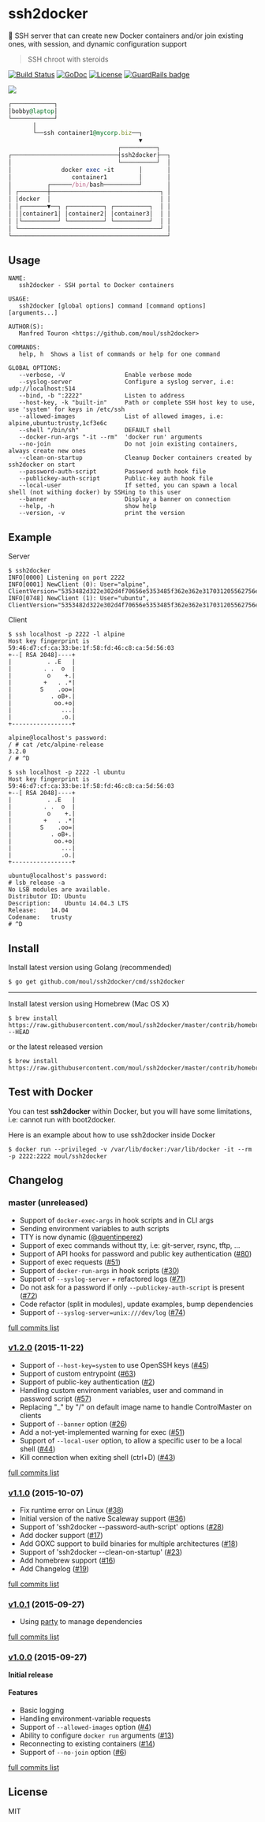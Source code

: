 # ssh2docker
:wrench: SSH server that can create new Docker containers and/or join existing ones, with session, and dynamic configuration support 

> SSH chroot with steroids

[![Build Status](https://travis-ci.org/moul/ssh2docker.svg?branch=master)](https://travis-ci.org/moul/ssh2docker)
[![GoDoc](https://godoc.org/github.com/moul/ssh2docker?status.svg)](https://godoc.org/github.com/moul/ssh2docker)
[![License](https://img.shields.io/github/license/moul/ssh2docker.svg)](https://github.com/moul/ssh2docker/blob/master/LICENSE) [![GuardRails badge](https://badges.production.guardrails.io/moul/ssh2docker.svg)](https://www.guardrails.io)

![](https://raw.githubusercontent.com/moul/ssh2docker/master/resources/ssh2docker.png)

```ruby
┌────────────┐
│bobby@laptop│
└────────────┘
       │
       └──ssh container1@mycorp.biz──┐
                                     ▼
                               ┌──────────┐
┌──────────────────────────────┤ssh2docker├──┐
│                              └──────────┘  │
│              docker exec -it       │       │
│                 container1         │       │
│          ┌──────/bin/bash──────────┘       │
│ ┌────────┼───────────────────────────────┐ │
│ │docker  │                               │ │
│ │┌───────▼──┐ ┌──────────┐ ┌──────────┐  │ │
│ ││container1│ │container2│ │container3│  │ │
│ │└──────────┘ └──────────┘ └──────────┘  │ │
│ └────────────────────────────────────────┘ │
└────────────────────────────────────────────┘
```

## Usage

```
NAME:
   ssh2docker - SSH portal to Docker containers

USAGE:
   ssh2docker [global options] command [command options] [arguments...]

AUTHOR(S):
   Manfred Touron <https://github.com/moul/ssh2docker>

COMMANDS:
   help, h	Shows a list of commands or help for one command

GLOBAL OPTIONS:
   --verbose, -V                 Enable verbose mode
   --syslog-server               Configure a syslog server, i.e: udp://localhost:514
   --bind, -b ":2222"            Listen to address
   --host-key, -k "built-in"     Path or complete SSH host key to use, use 'system' for keys in /etc/ssh
   --allowed-images              List of allowed images, i.e: alpine,ubuntu:trusty,1cf3e6c
   --shell "/bin/sh"             DEFAULT shell
   --docker-run-args "-it --rm"  'docker run' arguments
   --no-join                     Do not join existing containers, always create new ones
   --clean-on-startup            Cleanup Docker containers created by ssh2docker on start
   --password-auth-script 	     Password auth hook file
   --publickey-auth-script 	     Public-key auth hook file
   --local-user 		         If setted, you can spawn a local shell (not withing docker) by SSHing to this user
   --banner 			         Display a banner on connection
   --help, -h			         show help
   --version, -v		         print the version
```

## Example

Server

```console
$ ssh2docker
INFO[0000] Listening on port 2222
INFO[0001] NewClient (0): User="alpine", ClientVersion="5353482d322e302d4f70656e5353485f362e362e317031205562756e74752d327562756e747532"
INFO[0748] NewClient (1): User="ubuntu", ClientVersion="5353482d322e302d4f70656e5353485f362e362e317031205562756e74752d327562756e747532"
```

Client

```console
$ ssh localhost -p 2222 -l alpine
Host key fingerprint is 59:46:d7:cf:ca:33:be:1f:58:fd:46:c8:ca:5d:56:03
+--[ RSA 2048]----+
|          . .E   |
|         . .  o  |
|          o    +.|
|         +   . .*|
|        S    .oo=|
|           . oB+.|
|            oo.+o|
|              ...|
|              .o.|
+-----------------+

alpine@localhost's password:
/ # cat /etc/alpine-release
3.2.0
/ # ^D
```

```console
$ ssh localhost -p 2222 -l ubuntu
Host key fingerprint is 59:46:d7:cf:ca:33:be:1f:58:fd:46:c8:ca:5d:56:03
+--[ RSA 2048]----+
|          . .E   |
|         . .  o  |
|          o    +.|
|         +   . .*|
|        S    .oo=|
|           . oB+.|
|            oo.+o|
|              ...|
|              .o.|
+-----------------+

ubuntu@localhost's password:
# lsb_release -a
No LSB modules are available.
Distributor ID:	Ubuntu
Description:	Ubuntu 14.04.3 LTS
Release:	14.04
Codename:	trusty
# ^D
```

## Install

Install latest version using Golang (recommended)

```console
$ go get github.com/moul/ssh2docker/cmd/ssh2docker
```

---

Install latest version using Homebrew (Mac OS X)

```console
$ brew install https://raw.githubusercontent.com/moul/ssh2docker/master/contrib/homebrew/assh.rb --HEAD

```

or the latest released version

```console
$ brew install https://raw.githubusercontent.com/moul/ssh2docker/master/contrib/homebrew/assh.rb

```

## Test with Docker

You can test **ssh2docker** within Docker, but you will have some limitations, i.e: cannot run with boot2docker.

Here is an example about how to use ssh2docker inside Docker

```console
$ docker run --privileged -v /var/lib/docker:/var/lib/docker -it --rm -p 2222:2222 moul/ssh2docker
```

## Changelog

### master (unreleased)

* Support of `docker-exec-args` in hook scripts and in CLI args
* Sending environment variables to auth scripts
* TTY is now dynamic ([@quentinperez](https://github.com/quentinperez))
* Support of exec commands without tty, i.e: git-server, rsync, tftp, ...
* Support of API hooks for password and public key authentication ([#80](https://github.com/moul/ssh2docker/issues/80))
* Support of exec requests ([#51](https://github.com/moul/ssh2docker/issues/51))
* Support of `docker-run-args` in hook scripts ([#30](https://github.com/moul/ssh2docker/issues/30))
* Support of `--syslog-server` + refactored logs ([#71](https://github.com/moul/ssh2docker/issues/71))
* Do not ask for a password if only `--publickey-auth-script` is present ([#72](https://github.com/moul/ssh2docker/issues/72))
* Code refactor (split in modules), update examples, bump dependencies
* Support of `--syslog-server=unix:///dev/log` ([#74](https://github.com/moul/ssh2docker/issues/74))

[full commits list](https://github.com/moul/ssh2docker/compare/v1.2.0...master)

### [v1.2.0](https://github.com/moul/ssh2docker/releases/tag/v1.2.0) (2015-11-22)

* Support of `--host-key=system` to use OpenSSH keys ([#45](https://github.com/moul/ssh2docker/issues/45))
* Support of custom entrypoint ([#63](https://github.com/moul/ssh2docker/issues/63))
* Support of public-key authentication ([#2](https://github.com/moul/ssh2docker/issues/2))
* Handling custom environment variables, user and command in password script ([#57](https://github.com/moul/ssh2docker/issues/57))
* Replacing "_" by "/" on default image name to handle ControlMaster on clients
* Support of `--banner` option ([#26](https://github.com/moul/ssh2docker/issues/26))
* Add a not-yet-implemented warning for exec ([#51](https://github.com/moul/ssh2docker/issues/51))
* Support of `--local-user` option, to allow a specific user to be a local shell ([#44](https://github.com/moul/ssh2docker/issues/44))
* Kill connection when exiting shell (ctrl+D) ([#43](https://github.com/moul/ssh2docker/issues/43))

[full commits list](https://github.com/moul/ssh2docker/compare/v1.1.0...v1.2.0)

### [v1.1.0](https://github.com/moul/ssh2docker/releases/tag/v1.1.0) (2015-10-07)

* Fix runtime error on Linux ([#38](https://github.com/moul/ssh2docker/issues/38))
* Initial version of the native Scaleway support ([#36](https://github.com/moul/ssh2docker/issues/36))
* Support of 'ssh2docker --password-auth-script' options ([#28](https://github.com/moul/ssh2docker/issues/28))
* Add docker support ([#17](https://github.com/moul/ssh2docker/issues/17))
* Add GOXC support to build binaries for multiple architectures ([#18](https://github.com/moul/ssh2docker/issues/18))
* Support of 'ssh2docker --clean-on-startup' ([#23](https://github.com/moul/ssh2docker/issues/23))
* Add homebrew support ([#16](https://github.com/moul/ssh2docker/issues/16))
* Add Changelog ([#19](https://github.com/moul/ssh2docker/issues/19))

[full commits list](https://github.com/moul/ssh2docker/compare/v1.0.1...v1.1.0)

### [v1.0.1](https://github.com/moul/ssh2docker/releases/tag/v1.0.1) (2015-09-27)

* Using [party](https://github.com/mjibson/party) to manage dependencies

[full commits list](https://github.com/moul/ssh2docker/compare/v1.0.0...v1.0.1)

### [v1.0.0](https://github.com/moul/ssh2docker/releases/tag/v1.0.0) (2015-09-27)

**Initial release**

#### Features

* Basic logging
* Handling environment-variable requests
* Support of `--allowed-images` option ([#4](https://github.com/moul/ssh2docker/issues/4))
* Ability to configure `docker run` arguments ([#13](https://github.com/moul/ssh2docker/issues/13))
* Reconnecting to existing containers ([#14](https://github.com/moul/ssh2docker/issues/14))
* Support of `--no-join` option ([#6](https://github.com/moul/ssh2docker/issues/6))

[full commits list](https://github.com/moul/ssh2docker/compare/a398db225cefe1d1de642217be1c06d6c5d721b0...v1.0.0)

## License

MIT
